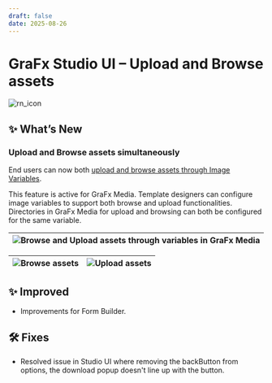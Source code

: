 ```yaml
---
draft: false
date: 2025-08-26
---
```


# GraFx Studio UI – Upload and Browse assets

![rn_icon](/assets/icon-GraFx-Studio.svg)

## ✨ What’s New

### Upload and Browse assets simultaneously

End users can now both [upload and browse assets through Image Variables](/GraFx-Studio/guides/template-variables/image/#connector-settings).

This feature is active for GraFx Media. 
Template designers can configure image variables to support both browse and upload functionalities. 
Directories in GraFx Media for upload and browsing can both be configured for the same variable.

| ![Browse and Upload assets through variables in GraFx Media](/release-notes/releasenotesassets/browse_upload.png)|
|-----------------------------------------------|

| ![Browse assets](/release-notes/releasenotesassets/browse.png) | ![Upload assets](/release-notes/releasenotesassets/upload.png) |
|-----------------------------------------------|------------------------------------------------|

## ✨ Improved

- Improvements for Form Builder.

## 🛠 Fixes

- Resolved issue in Studio UI where removing the backButton from options, the download popup doesn't line up with the button.
